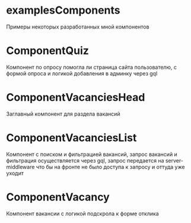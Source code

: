 # examplesComponents
Примеры некоторых разработанных мной компонентов

# ComponentQuiz
Компонент по опросу помогла ли страница сайта пользователю, с формой опроса и логикой добавления в админку через gql

# ComponentVacanciesHead
Заглавный компонент для раздела вакансий

# ComponentVacanciesList
Компонент с поиском и фильтрацией вакансий, запрос вакансий и фильтрация осуществляется через gql, запрос передается на server-middleware что бы на фронте не было доступа к запросу и оттуда уже уходит

# ComponentVacancy
Компонент вакансии с логикой подскрола к форме отклика
